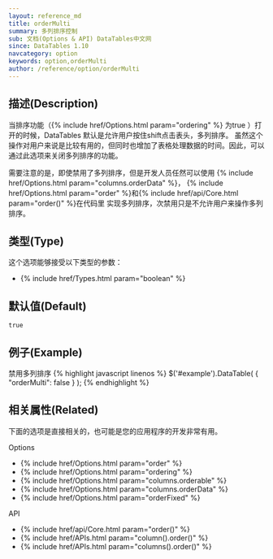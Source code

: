 ```yaml
---
layout: reference_md
title: orderMulti
summary: 多列排序控制
sub: 文档(Options & API) DataTables中文网
since: DataTables 1.10
navcategory: option
keywords: option,orderMulti
author: /reference/option/orderMulti
---
```


## 描述(Description)
当排序功能（{% include href/Options.html param="ordering" %} 为true
）打开的时候，DataTables 默认是允许用户按住shift点击表头，多列排序。
虽然这个操作对用户来说是比较有用的，但同时也增加了表格处理数据的时间。因此，可以通过此选项来关闭多列排序的功能。

需要注意的是，即使禁用了多列排序，但是开发人员任然可以使用 
{% include href/Options.html param="columns.orderData" %}，
{% include href/Options.html param="order" %}和{% include href/api/Core.html param="order()" %}在代码里
实现多列排序，次禁用只是不允许用户来操作多列排序。



## 类型(Type)
这个选项能够接受以下类型的参数：

- {% include href/Types.html param="boolean" %}

## 默认值(Default)
`true`
 
## 例子(Example)
禁用多列排序
{% highlight javascript linenos %}
$('#example').DataTable( {
  "orderMulti": false
} );
{% endhighlight %}


## 相关属性(Related)
下面的选项是直接相关的，也可能是您的应用程序的开发非常有用。

Options

- {% include href/Options.html param="order" %}
- {% include href/Options.html param="ordering" %}
- {% include href/Options.html param="columns.orderable" %}
- {% include href/Options.html param="columns.orderData" %}
- {% include href/Options.html param="orderFixed" %}

API

- {% include href/api/Core.html param="order()" %}
- {% include href/APIs.html param="column().order()" %}
- {% include href/APIs.html param="columns().order()" %}
